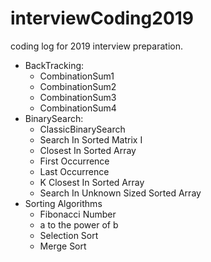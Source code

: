 # interviewCoding2019
coding log for 2019 interview preparation.

- BackTracking:
    - CombinationSum1
    - CombinationSum2
    - CombinationSum3
    - CombinationSum4
- BinarySearch:
    - ClassicBinarySearch
    - Search In Sorted Matrix I
    - Closest In Sorted Array
    - First Occurrence
    - Last Occurrence
    - K Closest In Sorted Array
    - Search In Unknown Sized Sorted Array
- Sorting Algorithms
    - Fibonacci Number
    - a to the power of b
    - Selection Sort
    - Merge Sort
    


